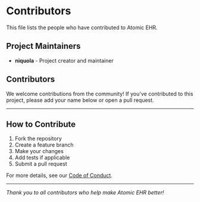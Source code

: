 # Contributors

This file lists the people who have contributed to Atomic EHR.

## Project Maintainers

- **niquola** - Project creator and maintainer

## Contributors

We welcome contributions from the community! If you've contributed to this project, please add your name below or open a pull request.

---

## How to Contribute

1. Fork the repository
2. Create a feature branch
3. Make your changes
4. Add tests if applicable
5. Submit a pull request

For more details, see our [Code of Conduct](CODE_OF_CONDUCT.md).

---

*Thank you to all contributors who help make Atomic EHR better!* 
